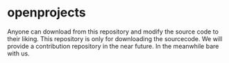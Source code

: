 openprojects
============
Anyone can download from this repository and modify the source code to their liking.
This repository is only for downloading the sourcecode. We will provide a contribution 
repository in the near future. 
In the meanwhile bare with us.
